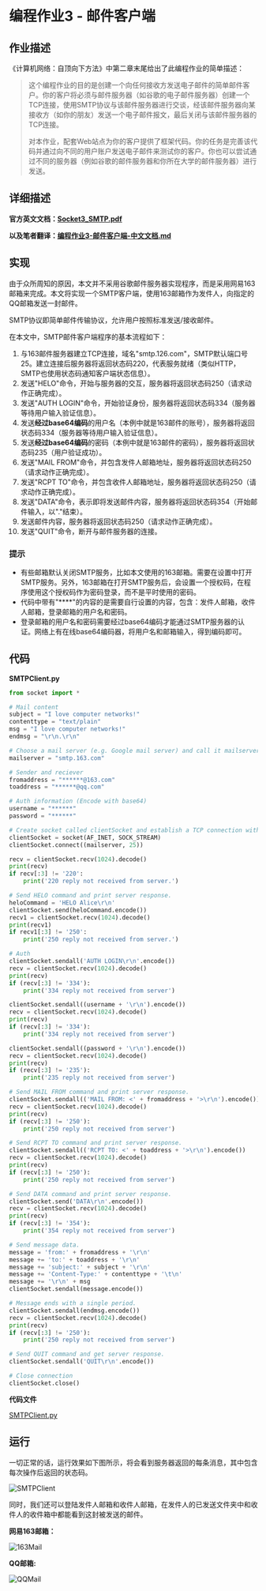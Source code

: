 # 编程作业3 - 邮件客户端

## 作业描述

《计算机网络：自顶向下方法》中第二章末尾给出了此编程作业的简单描述：

> 这个编程作业的目的是创建一个向任何接收方发送电子邮件的简单邮件客户。你的客户将必须与邮件服务器（如谷歌的电子邮件服务器）创建一个TCP连接，使用SMTP协议与该邮件服务器进行交谈，经该邮件服务器向某接收方（如你的朋友）发送一个电子邮件报文，最后关闭与该邮件服务器的TCP连接。
>
> 对本作业，配套Web站点为你的客户提供了框架代码。你的任务是完善该代码并通过向不同的用户账户发送电子邮件来测试你的客户。你也可以尝试通过不同的服务器（例如谷歌的邮件服务器和你所在大学的邮件服务器）进行发送。

## 详细描述

**官方英文文档：[Socket3_SMTP.pdf](Socket3_SMTP.pdf)**

**以及笔者翻译：[编程作业3-邮件客户端-中文文档.md](编程作业3-邮件客户端-中文文档.md)**

## 实现

由于众所周知的原因，本文并不采用谷歌邮件服务器实现程序，而是采用网易163邮箱来完成。本文将实现一个SMTP客户端，使用163邮箱作为发件人，向指定的QQ邮箱发送一封邮件。

SMTP协议即简单邮件传输协议，允许用户按照标准发送/接收邮件。

在本文中，SMTP邮件客户端程序的基本流程如下：

1. 与163邮件服务器建立TCP连接，域名"smtp.126.com"，SMTP默认端口号25。建立连接后服务器将返回状态码220，代表服务就绪（类似HTTP，SMTP也使用状态码通知客户端状态信息）。
2. 发送"HELO"命令，开始与服务器的交互，服务器将返回状态码250（请求动作正确完成）。
3. 发送"AUTH LOGIN"命令，开始验证身份，服务器将返回状态码334（服务器等待用户输入验证信息）。
4. 发送**经过base64编码**的用户名（本例中就是163邮件的账号），服务器将返回状态码334（服务器等待用户输入验证信息）。
5. 发送**经过base64编码**的密码（本例中就是163邮件的密码），服务器将返回状态码235（用户验证成功）。
6. 发送"MAIL FROM"命令，并包含发件人邮箱地址，服务器将返回状态码250（请求动作正确完成）。
7. 发送"RCPT TO"命令，并包含收件人邮箱地址，服务器将返回状态码250（请求动作正确完成）。
8. 发送"DATA"命令，表示即将发送邮件内容，服务器将返回状态码354（开始邮件输入，以"."结束）。
9. 发送邮件内容，服务器将返回状态码250（请求动作正确完成）。
10. 发送"QUIT"命令，断开与邮件服务器的连接。

### 提示

* 有些邮箱默认关闭SMTP服务，比如本文使用的163邮箱。需要在设置中打开SMTP服务。另外，163邮箱在打开SMTP服务后，会设置一个授权码，在程序使用这个授权码作为密码登录，而不是平时使用的密码。
* 代码中带有"\*\*\*\*"的内容的是需要自行设置的内容，包含：发件人邮箱，收件人邮箱，登录邮箱的用户名和密码。
* 登录邮箱的用户名和密码需要经过base64编码才能通过SMTP服务器的认证。网络上有在线base64编码器，将用户名和邮箱输入，得到编码即可。

## 代码

**SMTPClient.py**

```python
from socket import *

# Mail content
subject = "I love computer networks!"
contenttype = "text/plain"
msg = "I love computer networks!"
endmsg = "\r\n.\r\n"

# Choose a mail server (e.g. Google mail server) and call it mailserver 
mailserver = "smtp.163.com"

# Sender and reciever
fromaddress = "******@163.com"
toaddress = "******@qq.com"

# Auth information (Encode with base64)
username = "******"
password = "******"

# Create socket called clientSocket and establish a TCP connection with mailserver
clientSocket = socket(AF_INET, SOCK_STREAM) 
clientSocket.connect((mailserver, 25))

recv = clientSocket.recv(1024).decode()
print(recv)
if recv[:3] != '220':
    print('220 reply not received from server.')

# Send HELO command and print server response.
heloCommand = 'HELO Alice\r\n'
clientSocket.send(heloCommand.encode())
recv1 = clientSocket.recv(1024).decode()
print(recv1)
if recv1[:3] != '250':
    print('250 reply not received from server.')

# Auth
clientSocket.sendall('AUTH LOGIN\r\n'.encode())
recv = clientSocket.recv(1024).decode()
print(recv)
if (recv[:3] != '334'):
	print('334 reply not received from server')

clientSocket.sendall((username + '\r\n').encode())
recv = clientSocket.recv(1024).decode()
print(recv)
if (recv[:3] != '334'):
	print('334 reply not received from server')

clientSocket.sendall((password + '\r\n').encode())
recv = clientSocket.recv(1024).decode()
print(recv)
if (recv[:3] != '235'):
	print('235 reply not received from server')

# Send MAIL FROM command and print server response.
clientSocket.sendall(('MAIL FROM: <' + fromaddress + '>\r\n').encode())
recv = clientSocket.recv(1024).decode()
print(recv)
if (recv[:3] != '250'):
	print('250 reply not received from server')

# Send RCPT TO command and print server response.
clientSocket.sendall(('RCPT TO: <' + toaddress + '>\r\n').encode())
recv = clientSocket.recv(1024).decode()
print(recv)
if (recv[:3] != '250'):
	print('250 reply not received from server')

# Send DATA command and print server response.
clientSocket.send('DATA\r\n'.encode())
recv = clientSocket.recv(1024).decode()
print(recv)
if (recv[:3] != '354'):
	print('354 reply not received from server')

# Send message data.
message = 'from:' + fromaddress + '\r\n'
message += 'to:' + toaddress + '\r\n'
message += 'subject:' + subject + '\r\n'
message += 'Content-Type:' + contenttype + '\t\n'
message += '\r\n' + msg
clientSocket.sendall(message.encode())

# Message ends with a single period.
clientSocket.sendall(endmsg.encode())
recv = clientSocket.recv(1024).decode()
print(recv)
if (recv[:3] != '250'):
	print('250 reply not received from server')

# Send QUIT command and get server response.
clientSocket.sendall('QUIT\r\n'.encode())

# Close connection
clientSocket.close()
```

**代码文件**

[SMTPClient.py](source/SMTPClient.py)

## 运行

一切正常的话，运行效果如下图所示，将会看到服务器返回的每条消息，其中包含每次操作后返回的状态码。

![SMTPClient](image/SMTPClient.png)

同时，我们还可以登陆发件人邮箱和收件人邮箱，在发件人的已发送文件夹中和收件人的收件箱中都能看到这封被发送的邮件。

**网易163邮箱：**

![163Mail](image/163Mail.jpg)

**QQ邮箱:**

![QQMail](image/QQMail.jpg)

